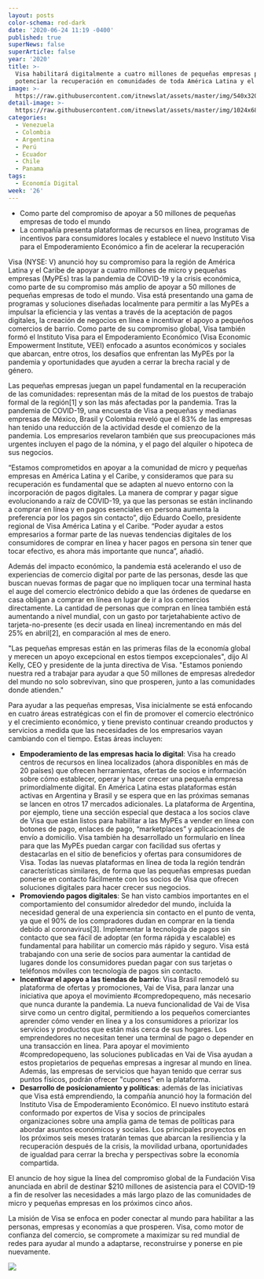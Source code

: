 ```yaml
---
layout: posts
color-schema: red-dark
date: '2020-06-24 11:19 -0400'
published: true
superNews: false
superArticle: false
year: '2020'
title: >-
  Visa habilitará digitalmente a cuatro millones de pequeñas empresas para
  potenciar la recuperación en comunidades de toda América Latina y el Caribe
image: >-
  https://raw.githubusercontent.com/itnewslat/assets/master/img/540x320/PYME-p.jpg
detail-image: >-
  https://raw.githubusercontent.com/itnewslat/assets/master/img/1024x680/PYME-g.jpg
categories:
  - Venezuela
  - Colombia
  - Argentina
  - Perú
  - Ecuador
  - Chile
  - Panama
tags:
  - Economía Digital
week: '26'
---
```

- Como parte del compromiso de apoyar a 50 millones de pequeñas empresas de todo el mundo
- La compañía presenta plataformas de recursos en línea, programas de incentivos para consumidores locales y establece el nuevo Instituto Visa para el Empoderamiento Económico a fin de acelerar la recuperación
 
Visa (NYSE: V) anunció hoy su compromiso para la región de América Latina y el Caribe de apoyar a cuatro millones de micro y pequeñas empresas (MyPEs) tras la pandemia de COVID-19 y la crisis económica, como parte de su compromiso más amplio de apoyar a 50 millones de pequeñas empresas de todo el mundo. Visa está presentando una gama de programas y soluciones diseñadas localmente para permitir a las MyPEs a impulsar la eficiencia y las ventas a través de la aceptación de pagos digitales, la creación de negocios en línea e incentivar el apoyo a pequeños comercios de barrio. Como parte de su compromiso global, Visa también formó el Instituto Visa para el Empoderamiento Económico (Visa Economic Empowerment Institute, VEEI) enfocado a asuntos económicos y sociales que abarcan, entre otros, los desafíos que enfrentan las MyPEs por la pandemia y oportunidades que ayuden a cerrar la brecha racial y de género.
 
Las pequeñas empresas juegan un papel fundamental en la recuperación de las comunidades: representan más de la mitad de los puestos de trabajo formal de la región[1] y son las más afectadas por la pandemia. Tras la pandemia de COVID-19, una encuesta de Visa a pequeñas y medianas empresas de México, Brasil y Colombia reveló que el 83% de las empresas han tenido una reducción de la actividad desde el comienzo de la pandemia. Los empresarios revelaron también que sus preocupaciones más urgentes incluyen el pago de la nómina, y el pago del alquiler o hipoteca de sus negocios.

“Estamos comprometidos en apoyar a la comunidad de micro y pequeñas empresas en América Latina y el Caribe, y consideramos que para su recuperación es fundamental que se adapten al nuevo entorno con la incorporación de pagos digitales. La manera de comprar y pagar sigue evolucionando a raíz de COVID-19, ya que las personas se están inclinando a comprar en línea y en pagos esenciales en persona aumenta la preferencia por los pagos sin contacto”, dijo Eduardo Coello, presidente regional de Visa América Latina y el Caribe. “Poder ayudar a estos empresarios a formar parte de las nuevas tendencias digitales de los consumidores de comprar en línea y hacer pagos en persona sin tener que tocar efectivo, es ahora más importante que nunca”, añadió.

 Además del impacto económico, la pandemia está acelerando el uso de experiencias de comercio digital por parte de las personas, desde las que buscan nuevas formas de pagar que no impliquen tocar una terminal hasta el auge del comercio electrónico debido a que las órdenes de quedarse en casa obligan a comprar en línea en lugar de ir a los comercios directamente. La cantidad de personas que compran en línea también está aumentando a nivel mundial, con un gasto por tarjetahabiente activo de tarjeta-no-presente (es decir usada en línea) incrementando en más del 25% en abril[2], en comparación al mes de enero.
 
 "Las pequeñas empresas están en las primeras filas de la economía global y merecen un apoyo excepcional en estos tiempos excepcionales", dijo Al Kelly, CEO y presidente de la junta directiva de Visa. "Estamos poniendo nuestra red a trabajar para ayudar a que 50 millones de empresas alrededor del mundo no solo sobrevivan, sino que prosperen, junto a las comunidades donde atienden."
 
Para ayudar a las pequeñas empresas, Visa inicialmente se está enfocando en cuatro áreas estratégicas con el fin de promover el comercio electrónico y el crecimiento económico, y tiene previsto continuar creando productos y servicios a medida que las necesidades de los empresarios vayan cambiando con el tiempo. Estas áreas incluyen:

- **Empoderamiento de las empresas hacia lo digital**: Visa ha creado centros de recursos en línea localizados (ahora disponibles en más de 20 países) que ofrecen herramientas, ofertas de socios e información sobre cómo establecer, operar y hacer crecer una pequeña empresa primordialmente digital. En América Latina estas plataformas están activas en Argentina y Brasil y se espera que en las próximas semanas se lancen en otros 17 mercados adicionales. La plataforma de Argentina, por ejemplo, tiene una sección especial que destaca a los socios clave de Visa que están listos para habilitar a las MyPEs a vender en línea con botones de pago, enlaces de pago, “marketplaces” y aplicaciones de envío a domicilio. Visa también ha desarrollado un formulario en línea para que las MyPEs puedan cargar con facilidad sus ofertas y destacarlas en el sitio de beneficios y ofertas para consumidores de Visa. Todas las nuevas plataformas en línea de toda la región tendrán características similares, de forma que las pequeñas empresas puedan ponerse en contacto fácilmente con los socios de Visa que ofrecen soluciones digitales para hacer crecer sus negocios. 
- **Promoviendo pagos digitales**: Se han visto cambios importantes en el comportamiento del consumidor alrededor del mundo, incluida la necesidad general de una experiencia sin contacto en el punto de venta, ya que el 90% de los compradores dudan en comprar en la tienda debido al coronavirus[3]. Implementar la tecnología de pagos sin contacto que sea fácil de adoptar (en forma rápida y escalable) es fundamental para habilitar un comercio más rápido y seguro. Visa está trabajando con una serie de socios para aumentar la cantidad de lugares donde los consumidores puedan pagar con sus tarjetas o teléfonos móviles con tecnología de pagos sin contacto. 
- **Incentivar el apoyo a las tiendas de barrio**: Visa Brasil remodeló su plataforma de ofertas y promociones, Vai de Visa, para lanzar una iniciativa que apoya el movimiento #compredopequeno, más necesario que nunca durante la pandemia. La nueva funcionalidad de Vai de Visa sirve como un centro digital, permitiendo a los pequeños comerciantes aprender cómo vender en línea y a los consumidores a priorizar los servicios y productos que están más cerca de sus hogares. Los emprendedores no necesitan tener una terminal de pago o depender en una transacción en línea. Para apoyar el movimiento #compredopequeno, las soluciones publicadas en Vai de Visa ayudan a estos propietarios de pequeñas empresas a ingresar al mundo en línea. Además, las empresas de servicios que hayan tenido que cerrar sus puntos físicos, podrán ofrecer "cupones" en la plataforma.
- **Desarrollo de posicionamiento y políticas**: además de las iniciativas que Visa está emprendiendo, la compañía anunció hoy la formación del Instituto Visa de Empoderamiento Económico. El nuevo instituto estará conformado por expertos de Visa y socios de principales organizaciones sobre una amplia gama de temas de políticas para abordar asuntos económicos y sociales. Los principales proyectos en los próximos seis meses tratarán temas que abarcan la resiliencia y la recuperación después de la crisis, la movilidad urbana, oportunidades de igualdad para cerrar la brecha y perspectivas sobre la economía compartida.  
 
El anuncio de hoy sigue la línea del compromiso global de la Fundación Visa anunciada en abril de destinar $210 millones de asistencia para el COVID-19 a fin de resolver las necesidades a más largo plazo de las comunidades de micro y pequeñas empresas en los próximos cinco años. 
 
La misión de Visa se enfoca en poder conectar al mundo para habilitar a las personas, empresas y economías a que prosperen. Visa, como motor de confianza del comercio, se compromete a maximizar su red mundial de redes para ayudar al mundo a adaptarse, reconstruirse y ponerse en pie nuevamente. 

<img src="https://tracker.metricool.com/c3po.jpg?hash=56f88a41e39ab42c063cc51676587a04"/>